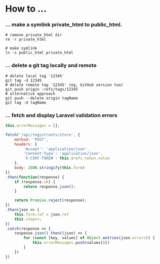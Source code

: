 # How to ...

### ... make a symlink private_html to public_html.
```console
# remove private_html dir
rm -r private_html

# make symlink
ln -s public_html private_html
```

### ... delete a git tag locally and remote
```console
# delete local tag '12345'
git tag -d 12345
# delete remote tag '12345' (eg, GitHub version too)
git push origin :refs/tags/12345
# alternative approach
git push --delete origin tagName
git tag -d tagName
```

### ... fetch and display Laravel validation errors
```javascript
this.errorMessages = [];

fetch('/api/registrants/store', {
    method: 'POST',
    headers: {
        'Accept': 'application/json',
        'Content-Type': 'application/json',
        'X-CSRF-TOKEN': this.$refs.token.value
    },
    body: JSON.stringify(this.form)
})
.then(function(response) {
    if (response.ok) {
        return response.json();
    }

    return Promise.reject(response);
})
.then(json => {
    this.form.ref = json.ref
    this.step++;
})
.catch(response => {
    response.json().then((json) => {
        for (const [key, values] of Object.entries(json.errors)) {
            this.errorMessages.push(values[0])
        }
    })
})
```
